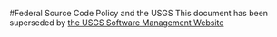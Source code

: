 #Federal Source Code Policy and the USGS
This document has been superseded by [the USGS Software Management Website](https://www.usgs.gov/products/software/software-management)